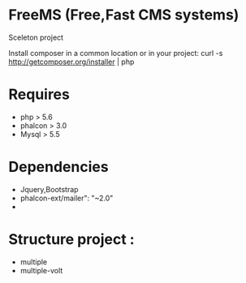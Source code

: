 # FreeMS (Free,Fast CMS systems)

Sceleton project 

Install composer in a common location or in your project:
curl -s http://getcomposer.org/installer | php

# Requires

- php > 5.6
- phalcon > 3.0
- Mysql > 5.5

# Dependencies

- Jquery,Bootstrap
- phalcon-ext/mailer": "~2.0"
- 

# Structure project :

- multiple
- multiple-volt


